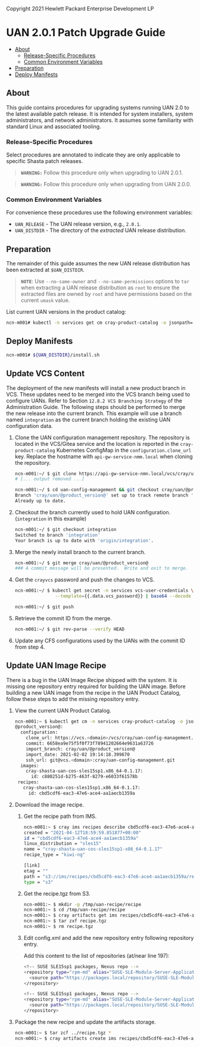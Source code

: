 Copyright 2021 Hewlett Packard Enterprise Development LP


# UAN 2.0.1 Patch Upgrade Guide

- [About](#about)
  - [Release-Specific Procedures](#release-specific-procedures)
  - [Common Environment Variables](#common-environment-variables)
- [Preparation](#preparation)
- [Deploy Manifests](#deploy-manifests)


<a name="about"></a>
## About

This guide contains procedures for upgrading systems running UAN 2.0 to the
latest available patch release. It is intended for system installers, system
administrators, and network administrators. It assumes some familiarity with
standard Linux and associated tooling.

<a name="release-specific-procedures"></a>
### Release-Specific Procedures

Select procedures are annotated to indicate they are only applicable to
specific Shasta patch releases.

> **`WARNING:`** Follow this procedure only when upgrading to UAN 2.0.1.

> **`WARNING:`** Follow this procedure only when upgrading from UAN 2.0.0.


<a name="common-environment-variables"></a>
### Common Environment Variables

For convenience these procedures use the following environment variables:

- `UAN_RELEASE` - The UAN release version, e.g., `2.0.1`.
- `UAN_DISTDIR` - The directory of the _extracted_ UAN release distribution.


<a name="preparation"></a>
## Preparation

The remainder of this guide assumes the new UAN release distribution has been
extracted at `$UAN_DISTDIR`.

> **`NOTE`**: Use `--no-same-owner` and `--no-same-permissions` options to
> `tar` when extracting a UAN release distribution as `root` to ensure the
> extracted files are owned by `root` and have permissions based on the current
> `umask` value.

List current UAN versions in the product catalog:

```bash
ncn-m001# kubectl -n services get cm cray-product-catalog -o jsonpath='{.data.uan}' | yq r -j - | jq -r 'keys[]' | sed '/-/!{s/$/_/}' | sort -V | sed 's/_$//'
```

<a name="deploy-manifests"></a>
## Deploy Manifests

```bash
ncn-m001# ${UAN_DISTDIR}/install.sh
```

## Update VCS Content

The deployment of the new manifests will install a new product branch in VCS.  These updates need to be merged into the VCS branch being used to configure UANs.  Refer to Section `12.8.2 VCS Branching Strategy` of the
Administration Guide.  The following steps should be performed to merge the new release into the current branch.
This example will use a branch named `integration` as the current branch holding the existing UAN configuration
data.

1. Clone the UAN configuration management repository.  The repository is located in the VCS/Gitea service
   and the location is reported in the `cray-product-catalog` Kubernetes ConfigMap in the
   `configuration.clone_url` key. Replace the hostname with `api-gw-service-nmm.local` when cloning the
   repository.

   ```bash
   ncn-m001:~/ $ git clone https://api-gw-service-nmn.local/vcs/cray/uan-config-management.git
   # [... output removed ...]

   ncn-m001:~/ $ cd uan-config-management && git checkout cray/uan/@product_version@ && git pull
   Branch 'cray/uan/@product_version@' set up to track remote branch 'cray/uan/@product_version@' from 'origin'.
   Already up to date.
   ```

1. Checkout the branch currently used to hold UAN configuration.  (`integration` in this example)

   ```bash
   ncn-m001:~/ $ git checkout integration
   Switched to branch 'integration'
   Your branch is up to date with 'origin/integration'.
   ```

1. Merge the newly install branch to the current branch.

   ```bash
   ncn-m001:~/ $ git merge cray/uan/@product_version@
   ### A commit message will be presented.  Write and exit to merge. 
   ```

1. Get the `crayvcs` password and push the changes to VCS.

   ```bash
   ncn-m001:~/ $ kubectl get secret -n services vcs-user-credentials \
                  --template={{.data.vcs_password}} | base64 --decode

   ncn-m001:~/ $ git push
   ```

1. Retrieve the commit ID from the merge.

   ```bash
   ncn-m001:~/ $ git rev-parse --verify HEAD
   ```

1. Update any CFS configurations used by the UANs with the commit ID from step 4.

## Update UAN Image Recipe

There is a bug in the UAN Image Recipe shipped with the system.  It is missing one repository entry
required for building the UAN image.  Before building a new UAN image from the recipe in the UAN
Product Catalog, follow these steps to add the missing repository entry.

1. View the current UAN Product Catalog.

   ```bash
   ncn-m001:~ $ kubectl get cm -n services cray-product-catalog -o json | jq -r .data.uan
   @product_version@:
     configuration:
       clone_url: https://vcs.<domain>/vcs/cray/uan-config-management.git
       commit: 6658ea9e75f5f0f73f78941202664e9631a63726
       import_branch: cray/uan/@product_version@
       import_date: 2021-02-02 19:14:18.399670
       ssh_url: git@vcs.<domain>:cray/uan-config-management.git
     images:
       cray-shasta-uan-cos-sles15sp1.x86_64-0.1.17:
         id: c880251d-b275-463f-8279-e6033f61578b
    recipes:
      cray-shasta-uan-cos-sles15sp1.x86_64-0.1.17:
        id: cbd5cdf6-eac3-47e6-ace4-aa1aecb1359a                         # <--- IMS recipe id
   ```
1. Download the image recipe.

   1. Get the recipe path from IMS.

      ```bash
      ncn-m001:~ $ cray ims recipes describe cbd5cdf6-eac3-47e6-ace4-aa1aecb1359a
      created = "2021-04-12T18:59:59.851877+00:00"
      id = "cbd5cdf6-eac3-47e6-ace4-aa1aecb1359a"
      linux_distribution = "sles15"
      name = "cray-shasta-uan-cos-sles15sp1-x86_64-0.1.17"
      recipe_type = "kiwi-ng"

      [link]
      etag = ""
      path = "s3://ims/recipes/cbd5cdf6-eac3-47e6-ace4-aa1aecb1359a/recipe.tgz"
      type = "s3"
      ```

   1. Get the recipe.tgz from S3.

      ```bash
      ncn-m001:~ $ mkdir -p /tmp/uan-recipe/recipe
      ncn-m001:~ $ cd /tmp/uan-recipe/recipe
      ncn-m001:~ $ cray artifacts get ims recipes/cbd5cdf6-eac3-47e6-ace4-aa1aecb1359a/recipe.tgz recipe.tgz
      ncn-m001:~ $ tar zxf recipe.tgz
      ncn-m001:~ $ rm recipe.tgz
      ```

   1. Edit config.xml and add the new repository entry following repository entry.

      Add this content to the list of repositories (at/near line 197):

      ```bash
      <!-- SUSE SLE15sp1 packages, Nexus repo -->
      <repository type="rpm-md" alias="SUSE-SLE-Module-Server-Applications-15-SP1-x86_64-Pool" priority="4" imageinclude="true">
        <source path="https://packages.local/repository/SUSE-SLE-Module-Server-Applications-15-SP1-x86_64-Pool/"/>
      </repository>

      <!-- SUSE SLE15sp1 packages, Nexus repo -->
      <repository type="rpm-md" alias="SUSE-SLE-Module-Server-Applications-15-SP1-x86_64-Updates" priority="4" imageinclude="true">
        <source path="https://packages.local/repository/SUSE-SLE-Module-Server-Applications-15-SP1-x86_64-Updates/"/>
      </repository>
      ```
1. Package the new recipe and update the artifacts storage.

   ```bash
   ncn-m001:~ $ tar zcf ../recipe.tgz *
   ncn-m001:~ $ cray artifacts create ims recipes/cbd5cdf6-eac3-47e6-ace4-aa1aecb1359a/recipe.tgz ../recipe.tgz
